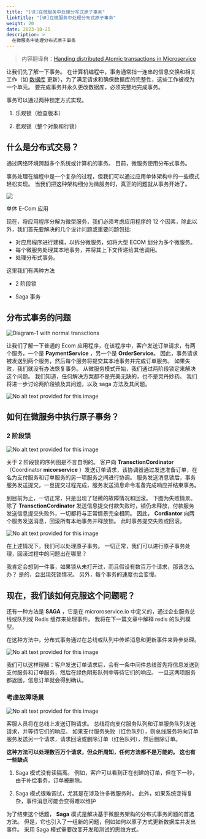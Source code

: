 ```yaml
---
title: "[译]在微服务中处理分布式原子事务"
linkTitle: "[译]在微服务中处理分布式原子事务"
weight: 20
date: 2023-10-25
description: >
  在微服务中处理分布式原子事务
---
```


> 内容翻译自：[Handing distributed Atomic transactions in Microservice](https://www.linkedin.com/pulse/handing-distributed-atomic-transactions-microservicehanding-distributed-atomic-transactions-microservice-abhilash-ranjan)

让我们先了解一下事务。 在计算机编程中，事务通常指一连串的信息交换和相关工作（如 [数据库](https://searchsqlserver.techtarget.com/definition/database) 更新），为了满足请求和确保数据库的完整性，这些工作被视为一个单元。 要完成事务并永久更改数据库，必须完整地完成事务。

事务可以通过两种锁定方式实现。

1. 乐观锁（检查版本）

2. 悲观锁（整个对象和行锁）

## 什么是分布式交易？

通过网络环境跨越多个系统或计算机的事务。 目前，微服务使用分布式事务。

事务处理在编程中是一个复杂的过程，但我们可以通过应用单体架构中的一些模式轻松实现。 当我们把这种架构细分为微服务时，真正的问题就从事务开始了。

![](images/1599219708339.png)

单体 E-Com 应用

现在，将应用程序分解为微型服务，我们必须考虑应用程序的 12 个因素，除此以外，我们首先要解决的几个设计问题或重要问题包括:

-  对应用程序进行建模，以拆分微服务，如将大型 ECOM 划分为多个微服务。
-  每个微服务处理其本地事务，并将其上下文传递给其他调用。
-  处理分布式事务。 

这里我们有两种方法

- 2 阶段锁

- Saga 事务

## 分布式事务的问题

![Diagram-1 with normal transctions](images/1599219925167.png)

让我们了解一下普通的 Ecom 应用程序，在该程序中，客户发送订单请求，有两个服务，一个是 **PaymentService** ，另一个是 **OrderService**。  因此，事务请求被发送到两个服务，然后每个服务将提交其本地事务并完成订单服务。 如果失败，我们就没有办法恢复事务。 从微服务模式开始，我们通过两阶段锁定来解决这个问题。 我们知道，任何解决方案都不是完美无缺的，也不是灵丹妙药。 我们将进一步讨论两阶段锁及其问题，以及 saga 方法及其问题。

![No alt text provided for this image](images/1599220049495.png)

## 如何在微服务中执行原子事务？

### 2 阶段锁

![No alt text provided for this image](images/1599220109819.png)

关于 2 阶段锁的序列图是不言自明的。  客户向 **TransctionCordinator** （Coordinator **micorservice** ）发送订单请求，该协调器通过发送准备订单，在名为支付服务和订单服务的另一项服务之间进行协调。 服务发送消息锁后，事务服务发送提交，一旦提交过程完成，服务发送消息命令准备完成响应并结束事务。

到目前为止，一切正常，只是出现了轻微的故障情况和回滚。 下图为失败情景。 除了 **TransctionCordinator** 发送信息提交付款失败时，锁仍未释放，付款服务发送信息提交失败外，一切都将与正常情景完全相同。 因此， **Cordiantor** 向两个服务发送消息，回滚所有本地事务并释放锁。 此时事务提交失败或回滚。

![No alt text provided for this image](images/1599220269214.png)

在上述情况下，我们可以处理原子事务。 一切正常，我们可以进行原子事务处理，回滚过程中的问题出在哪里？

我肯定会想到一件事，如果锁从未打开过，而且假设有数百万个请求，那该怎么办？ 是的，会出现死锁情况。 另外，每个事务的速度也会变慢。

## 现在，我们该如何克服这个问题呢？

还有一种方法是 **SAGA** ，它是在 microroservice.io 中定义的，通过企业服务总线或队列或 Redis 缓存来处理事件。 我将在下一篇文章中解释 redis 的队列模型。

在这种方法中，分布式事务通过在总线或队列中传递消息和更新事件来异步处理。



![No alt text provided for this image](images/1599220627616.png)

我们可以这样理解：客户发送订单请求后，会有一条中间件总线首先将信息发送到支付服务和订单服务，然后在绿色阴影队列中等待它们的响应。 一旦这两项服务都返回，信息订单就会得到确认。

### 考虑故障场景

![No alt text provided for this image](images/1599220627616-1.png)

客服人员将在总线上发送订购请求。 总线将向支付服务队列和订单服务队列发送请求，并等待它们的响应。 如果支付服务失败（红色队列），则总线服务将向订单服务发送另一个请求，请求回滚或删除订单（红色队列），然后删除订单。

 **这种方法可以处理数百万个请求，但众所周知，任何方法都不是万能的。 这也有一些缺点**

1. Saga 模式没有读隔离。 例如，客户可以看到正在创建的订单，但在下一秒，由于补偿事务，订单被删除。

2. Saga 模式很难调试，尤其是在涉及许多微服务时。 此外，如果系统变得复杂，事件消息可能会变得难以维护

为了结束这个话题， **Saga** 模式是解决基于微服务架构的分布式事务问题的首选方法。 但是，它也引入了一组新的问题，例如如何以原子方式更新数据库并发出事件。 采用 Saga 模式需要改变开发和测试的思维方式。





